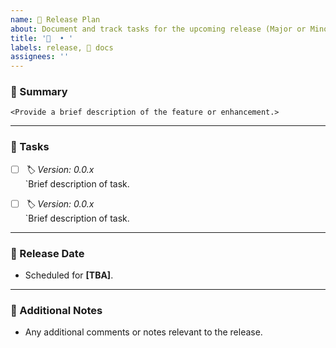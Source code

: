```yaml
---
name: 📣 Release Plan
about: Document and track tasks for the upcoming release (Major or Minor)
title: '📣  • '
labels: release, 📝 docs
assignees: ''
---
```


### 📄 Summary

`<Provide a brief description of the feature or enhancement.>`

---

### 🚀 Tasks

- [ ]  
  *🏷 Version: 0.0.x*  
  `Brief description of task.

- [ ]  
  *🏷 Version: 0.0.x*  
  `Brief description of task.

---

### 📅 Release Date

- Scheduled for **[TBA]**.

---

### 📢 Additional Notes

- Any additional comments or notes relevant to the release.
